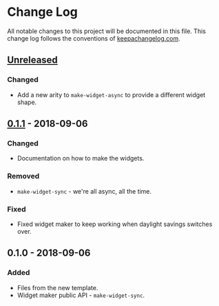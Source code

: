 # Change Log
All notable changes to this project will be documented in this file. This change log follows the conventions of [keepachangelog.com](http://keepachangelog.com/).

## [Unreleased]
### Changed
- Add a new arity to `make-widget-async` to provide a different widget shape.

## [0.1.1] - 2018-09-06
### Changed
- Documentation on how to make the widgets.

### Removed
- `make-widget-sync` - we're all async, all the time.

### Fixed
- Fixed widget maker to keep working when daylight savings switches over.

## 0.1.0 - 2018-09-06
### Added
- Files from the new template.
- Widget maker public API - `make-widget-sync`.

[Unreleased]: https://github.com/your-name/kg-disinfo/compare/0.1.1...HEAD
[0.1.1]: https://github.com/your-name/kg-disinfo/compare/0.1.0...0.1.1
